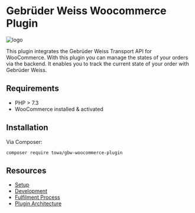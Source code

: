# Gebrüder Weiss Woocommerce Plugin

![logo](./_media/logo.svg ':size=100')

This plugin integrates the Gebrüder Weiss Transport API for WooCommerce. With this plugin you can manage the states of your orders via the backend. It enables you to track the current state of your order with Gebrüder Weiss.

## Requirements

- PHP > 7.3
- WooCommerce installed & activated

## Installation

Via Composer:

`composer require towa/gbw-woocommerce-plugin`
## Resources

- [Setup](./setup.md)
- [Development](./development.md)
- [Fulfilment Process](./fulfilment-process.md)
- [Plugin Architecture](./plugin-archtiecture.md)
